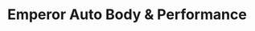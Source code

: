 ---
title: "Emperor Auto Body & Performance"
url: /sacramento/emperor-auto-body-und-performance/
shop: Autowerkstatt
---
